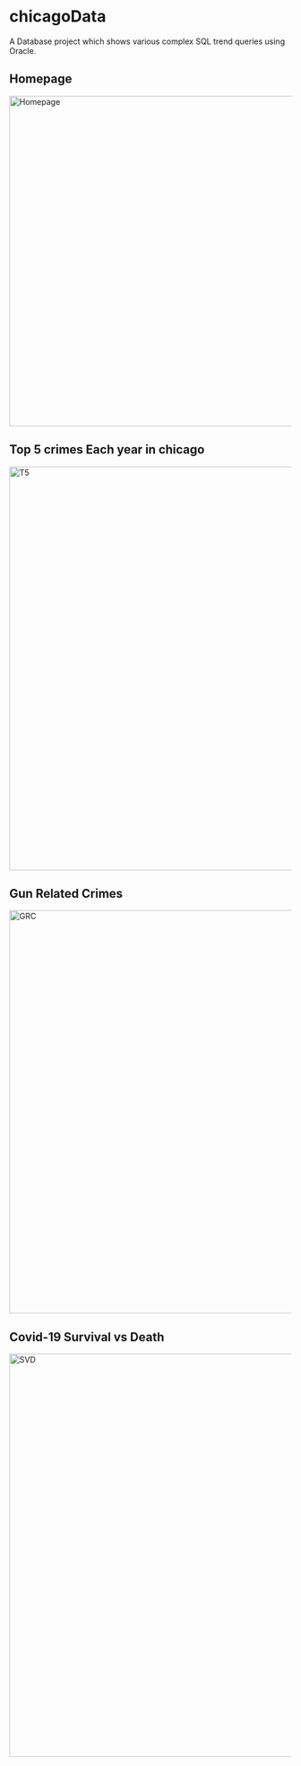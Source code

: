 # chicagoData
A Database project which shows various complex SQL trend queries using Oracle. 

## Homepage
<img width="590" alt="Homepage" src="https://user-images.githubusercontent.com/50179614/115377350-2bda9b00-a1ed-11eb-8921-6c96b38b3ccd.png">

## Top 5 crimes Each year in chicago
<img width="721" alt="T5" src="https://user-images.githubusercontent.com/50179614/115377491-4b71c380-a1ed-11eb-9d0d-db1fdc239c05.png">

## Gun Related Crimes
<img width="720" alt="GRC" src="https://user-images.githubusercontent.com/50179614/115377558-5f1d2a00-a1ed-11eb-9144-3f18977b551b.png">

## Covid-19 Survival vs Death
<img width="720" alt="SVD" src="https://user-images.githubusercontent.com/50179614/115377686-79570800-a1ed-11eb-8a69-6c04eb358795.png">


